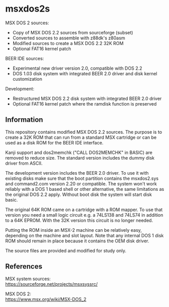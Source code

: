 ﻿# msxdos2s
MSX DOS 2 sources:  
- Copy of MSX DOS 2.2 sources from sourceforge (subset)  
- Converted sources to assemble with z88dk's z80asm  
- Modified sources to create a MSX DOS 2.2 32K ROM  
- Optional FAT16 kernel patch  
  
BEER IDE sources:  
- Experimental new driver version 2.0, compatible with DOS 2.2  
- DOS 1.03 disk system with integrated BEER 2.0 driver and disk kernel customization  
  
Development:  
- Restructured MSX DOS 2.2 disk system with integrated BEER 2.0 driver  
- Optional FAT16 kernel patch where the ramdisk function is preserved  

## Information
This repository contains modified MSX DOS 2.2 sources. The purpose is to create a 32K ROM that can run from a standard MSX cartridge or can be used as a disk ROM for the BEER IDE interface.  
  
Kanji support and dos2memchk ("CALL DOS2MEMCHK" in BASIC) are removed to reduce size. The standard version includes the dummy disk driver from ASCII. 
  
The development version includes the BEER 2.0 driver. To use it with existing disks make sure that the boot partition contains the msxdos2.sys and command2.com version 2.20 or compatible. The system won't work reliably with a DOS 1 based shell or other alternative, the same limitations as the original DOS 2.2 apply. Without boot disk the system will start disk basic.  
  
The original 64K ROM came on a cartridge with a ROM mapper. To use that version you need a small logic circuit e.g. a 74LS138 and 74LS74 in addition to a 64K EPROM. With the 32K version this circuit is no longer needed.  
  
Putting the ROM inside an MSX-2 machine can be relatively easy, depending on the machine and slot layout. Note that any internal DOS 1 disk ROM should remain in place because it contains the OEM disk driver. 
    
The source files are provided and modified for study only.  

## References
MSX system sources:  
https://sourceforge.net/projects/msxsyssrc/  
  
MSX DOS 2:  
https://www.msx.org/wiki/MSX-DOS_2  


